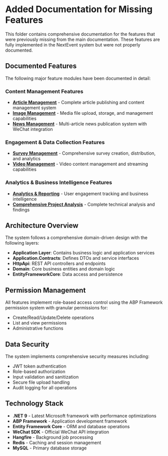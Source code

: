 # Added Documentation for Missing Features

This folder contains comprehensive documentation for the features that were previously missing from the main documentation. These features are fully implemented in the NextEvent system but were not properly documented.

## Documented Features

The following major feature modules have been documented in detail:

### Content Management Features
- **[Article Management](./article-management.md)** - Complete article publishing and content management system
- **[Image Management](./image-management.md)** - Media file upload, storage, and management capabilities  
- **[News Management](./news-management.md)** - Multi-article news publication system with WeChat integration

### Engagement & Data Collection Features
- **[Survey Management](./survey-management.md)** - Comprehensive survey creation, distribution, and analytics
- **[Video Management](./video-cloud-management.md)** - Video content management and streaming capabilities

### Analytics & Business Intelligence Features
- **[Analytics & Reporting](./analytics-reporting.md)** - User engagement tracking and business intelligence
- **[Comprehensive Project Analysis](./comprehensive-project-analysis.md)** - Complete technical analysis and findings

## Architecture Overview

The system follows a comprehensive domain-driven design with the following layers:

- **Application Layer**: Contains business logic and application services
- **Application.Contracts**: Defines DTOs and service interfaces  
- **HttpApi**: REST API controllers and endpoints
- **Domain**: Core business entities and domain logic
- **EntityFrameworkCore**: Data access and persistence

## Permission Management

All features implement role-based access control using the ABP Framework permission system with granular permissions for:

- Create/Read/Update/Delete operations
- List and view permissions
- Administrative functions

## Data Security

The system implements comprehensive security measures including:

- JWT token authentication
- Role-based authorization
- Input validation and sanitization
- Secure file upload handling
- Audit logging for all operations

## Technology Stack

- **.NET 9** - Latest Microsoft framework with performance optimizations
- **ABP Framework** - Application development framework
- **Entity Framework Core** - ORM and database operations
- **WeChat SDK** - Official WeChat API integration
- **Hangfire** - Background job processing
- **Redis** - Caching and session management
- **MySQL** - Primary database storage